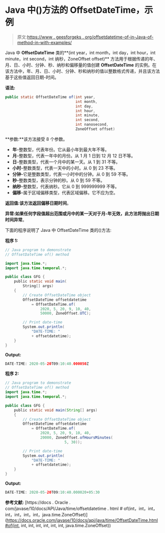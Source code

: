 # Java 中()方法的 OffsetDateTime，示例

> 原文:[https://www . geesforgeks . org/offsetdatetime-of-in-Java-of-method-in-with-examples/](https://www.geeksforgeeks.org/offsetdatetime-of-method-in-java-with-examples/)

Java 中 **OffsetDateTime** 类的**(int year，int month，int day，int hour，int minute，int second，int 纳秒，ZoneOffset offset)** 方法用于根据传递的年、月、日、小时、分钟、秒、纳秒和偏移量的值创建 **OffsetDateTime** 的实例。在该方法中，年、月、日、小时、分钟、秒和纳秒的值以整数格式传递，并且该方法基于这些值返回日期-时间。

**语法:**

```java
public static OffsetDateTime of(int year,
                                int month,
                                int day,
                                int hour,
                                int minute,
                                int second,
                                int nanosecond,
                                ZoneOffset offset)

```

**参数:**该方法接受 8 个参数。

*   **年**–整数型，代表年份。它从最小年到最大年不等。
*   **月**–整数型，代表一年中的月份。从 1 月 1 日到 12 月 12 日不等。
*   **日**–整数类型，代表一个月中的某一天。从 1 到 31 不等。
*   **小时**–整数类型，代表一天中的小时。从 0 到 23 不等。
*   **分钟**–它是整数类型，代表一小时中的分钟。从 0 到 59 不等。
*   **秒**–整数类型，表示分钟的秒。从 0 到 59 不等。
*   **纳秒**–整数型，代表纳秒。它从 0 到 999999999 不等。
*   **偏移**–属于区域偏移类型，代表区域偏移。它不应为空。

**返回值:**该方法返回**偏移日期时间**。

**异常:**如果任何字段值超出范围或月中的某一天对于月-年无效，此方法将抛出**日期时间异常**。

下面的程序说明了 Java 中 OffsetDateTime 类的()方法:

**程序 1:**

```java
// Java program to demonstrate
// OffsetDateTime of() method

import java.time.*;
import java.time.temporal.*;

public class GFG {
    public static void main(
        String[] args)
    {
        // Create OffsetDateTime object
        OffsetDateTime offsetdatetime
            = OffsetDateTime.of(
                2020, 5, 20, 9, 10, 40,
                50000, ZoneOffset.UTC);

        // Print date-time
        System.out.println(
            "DATE-TIME: "
            + offsetdatetime);
    }
}
```

**Output:**

```java
DATE-TIME: 2020-05-20T09:10:40.000050Z

```

**程序 2:**

```java
// Java program to demonstrate
// OffsetDateTime of() method
import java.time.*;
import java.time.temporal.*;

public class GFG {
    public static void main(String[] args)
    {
        // Create OffsetDateTime object
        OffsetDateTime offsetdatetime
            = OffsetDateTime.of(
                2020, 5, 20, 9, 10, 40,
                20000, ZoneOffset.ofHoursMinutes(
                           5, 30));

        // Print date-time
        System.out.println(
            "DATE-TIME: "
            + offsetdatetime);
    }
}
```

**Output:**

```java
DATE-TIME: 2020-05-20T09:10:40.000020+05:30

```

**参考文献:**
[https://docs . Oracle . com/javase/10/docs/API/Java/time/offsetdatetime . html # of(int，int，int，int，int，int，int，java.time.ZoneOffset)](https://docs.oracle.com/javase/10/docs/api/java/time/OffsetDateTime.html#of(int, int, int, int, int, int, int, java.time.ZoneOffset))